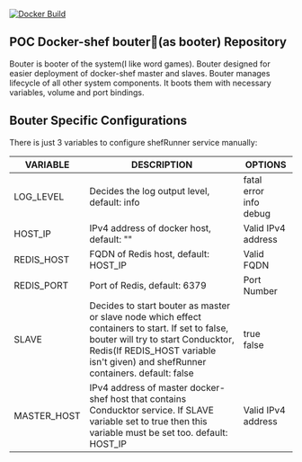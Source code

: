 [![Docker Build](https://github.com/docker-shef/bouter/actions/workflows/main.yml/badge.svg)](https://github.com/docker-shef/bouter/actions)

## POC Docker-shef bouter🎿(as booter) Repository

Bouter is booter of the system(I like word games). Bouter designed for easier deployment of docker-shef master and slaves. Bouter manages lifecycle of all other system components. It boots them with necessary variables, volume and port bindings.

## Bouter Specific Configurations

There is just 3 variables to configure shefRunner service manually:

| VARIABLE    | DESCRIPTION                                                  | OPTIONS                                  |
| ----------- | ------------------------------------------------------------ | ---------------------------------------- |
| LOG_LEVEL   | Decides the log output level, default: info                  | fatal<br /> error<br /> info<br /> debug |
| HOST_IP     | IPv4 address of docker host, default: ""                     | Valid IPv4 address                       |
| REDIS_HOST  | FQDN of Redis host, default: HOST_IP                         | Valid FQDN                               |
| REDIS_PORT  | Port of Redis, default: 6379                                 | Port Number                              |
| SLAVE       | Decides to start bouter as master or slave node which effect containers to start. If set to false, bouter will try to start Conducktor, Redis(If REDIS_HOST variable isn't given) and shefRunner containers. default: false | true<br />false                          |
| MASTER_HOST | IPv4 address of master docker-shef host that contains Conducktor service. If SLAVE variable set to true then this variable must be set too. default: HOST_IP | Valid IPv4 address                       |